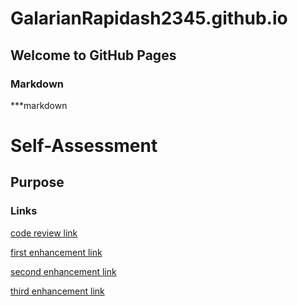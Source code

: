 




# GalarianRapidash2345.github.io

## Welcome to GitHub Pages


### Markdown

***markdown


# Self-Assessment
## Purpose
### Links

[code review link](https://galarianrapidash2345.github.io/Code-Review/)



[first enhancement link](https://galarianrapidash2345.github.io/Enhancement-One/)


[second enhancement link](https://galarianrapidash2345.github.io/Enhancement-Two/)

[third enhancement link](https://galarianrapidash2345.github.io/Enhancement-Three/)




